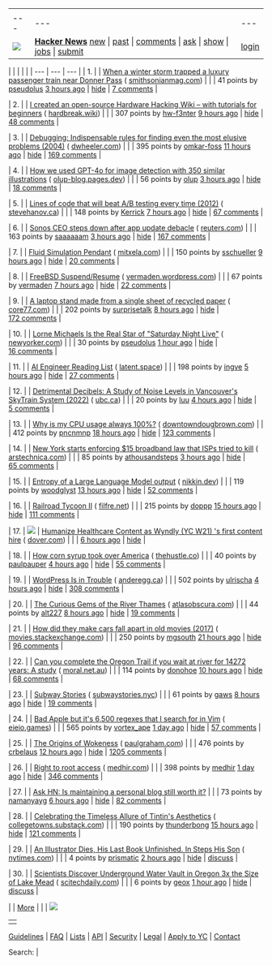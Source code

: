 |     |     |     |
| --- | --- | --- |
| |     |     |     |
| --- | --- | --- |
| [![](y18.svg)](https://news.ycombinator.com) | **[Hacker News](news)** [new](newest) \| [past](front) \| [comments](newcomments) \| [ask](ask) \| [show](show) \| [jobs](jobs) \| [submit](submit) | [login](login?goto=news) | |

| |     |     |     |
| --- | --- | --- |
| 1. |  | [When a winter storm trapped a luxury passenger train near Donner Pass](https://www.smithsonianmag.com/history/when-a-deadly-winter-storm-trapped-a-luxury-passenger-train-near-the-donner-pass-for-three-days-180985782/) ( [smithsonianmag.com](from?site=smithsonianmag.com)) |
|  | 41 points by [pseudolus](user?id=pseudolus) [3 hours ago](item?id=42657593) \| [hide](hide?id=42657593&goto=news) \| [7 comments](item?id=42657593) |

| 2. |  | [I created an open-source Hardware Hacking Wiki – with tutorials for beginners](https://www.hardbreak.wiki) ( [hardbreak.wiki](from?site=hardbreak.wiki)) |
|  | 307 points by [hw-f3nter](user?id=hw-f3nter) [9 hours ago](item?id=42672821) \| [hide](hide?id=42672821&goto=news) \| [48 comments](item?id=42672821) |

| 3. |  | [Debugging: Indispensable rules for finding even the most elusive problems (2004)](https://dwheeler.com/essays/debugging-agans.html) ( [dwheeler.com](from?site=dwheeler.com)) |
|  | 395 points by [omkar-foss](user?id=omkar-foss) [11 hours ago](item?id=42682602) \| [hide](hide?id=42682602&goto=news) \| [169 comments](item?id=42682602) |

| 4. |  | [How we used GPT-4o for image detection with 350 similar illustrations](https://olup-blog.pages.dev/stories/image-detection-cars) ( [olup-blog.pages.dev](from?site=olup-blog.pages.dev)) |
|  | 56 points by [olup](user?id=olup) [3 hours ago](item?id=42660184) \| [hide](hide?id=42660184&goto=news) \| [18 comments](item?id=42660184) |

| 5. |  | [Lines of code that will beat A/B testing every time (2012)](https://stevehanov.ca/blog/index.php?id=132) ( [stevehanov.ca](from?site=stevehanov.ca)) |
|  | 148 points by [Kerrick](user?id=Kerrick) [7 hours ago](item?id=42650954) \| [hide](hide?id=42650954&goto=news) \| [67 comments](item?id=42650954) |

| 6. |  | [Sonos CEO steps down after app update debacle](https://www.reuters.com/business/retail-consumer/sonos-ceo-patrick-spence-steps-down-after-app-update-debacle-2025-01-13/) ( [reuters.com](from?site=reuters.com)) |
|  | 163 points by [saaaaaam](user?id=saaaaaam) [3 hours ago](item?id=42687932) \| [hide](hide?id=42687932&goto=news) \| [167 comments](item?id=42687932) |

| 7. |  | [Fluid Simulation Pendant](https://mitxela.com/projects/fluid-pendant) ( [mitxela.com](from?site=mitxela.com)) |
|  | 150 points by [sschueller](user?id=sschueller) [9 hours ago](item?id=42683389) \| [hide](hide?id=42683389&goto=news) \| [20 comments](item?id=42683389) |

| 8. |  | [FreeBSD Suspend/Resume](https://vermaden.wordpress.com/2025/01/11/freebsd-suspend-resume/) ( [vermaden.wordpress.com](from?site=vermaden.wordpress.com)) |
|  | 67 points by [vermaden](user?id=vermaden) [7 hours ago](item?id=42662552) \| [hide](hide?id=42662552&goto=news) \| [22 comments](item?id=42662552) |

| 9. |  | [A laptop stand made from a single sheet of recycled paper](https://www.core77.com/posts/134948/A-Laptop-Stand-Made-from-a-Single-Sheet-of-Recycled-Paper) ( [core77.com](from?site=core77.com)) |
|  | 202 points by [surprisetalk](user?id=surprisetalk) [8 hours ago](item?id=42662329) \| [hide](hide?id=42662329&goto=news) \| [172 comments](item?id=42662329) |

| 10. |  | [Lorne Michaels Is the Real Star of "Saturday Night Live"](https://www.newyorker.com/magazine/2025/01/20/lorne-michaels-profile) ( [newyorker.com](from?site=newyorker.com)) |
|  | 30 points by [pseudolus](user?id=pseudolus) [1 hour ago](item?id=42690154) \| [hide](hide?id=42690154&goto=news) \| [16 comments](item?id=42690154) |

| 11. |  | [AI Engineer Reading List](https://www.latent.space/p/2025-papers) ( [latent.space](from?site=latent.space)) |
|  | 198 points by [ingve](user?id=ingve) [5 hours ago](item?id=42686457) \| [hide](hide?id=42686457&goto=news) \| [27 comments](item?id=42686457) |

| 12. |  | [Detrimental Decibels: A Study of Noise Levels in Vancouver's SkyTrain System (2022)](https://open.library.ubc.ca/media/stream/pdf/51869/1.0421693/5) ( [ubc.ca](from?site=ubc.ca)) |
|  | 20 points by [luu](user?id=luu) [4 hours ago](item?id=42681762) \| [hide](hide?id=42681762&goto=news) \| [5 comments](item?id=42681762) |

| 13. |  | [Why is my CPU usage always 100%?](https://www.downtowndougbrown.com/2024/04/why-is-my-cpu-usage-always-100-upgrading-my-chumby-8-kernel-part-9/) ( [downtowndougbrown.com](from?site=downtowndougbrown.com)) |
|  | 412 points by [pncnmnp](user?id=pncnmnp) [18 hours ago](item?id=42649862) \| [hide](hide?id=42649862&goto=news) \| [123 comments](item?id=42649862) |

| 14. |  | [New York starts enforcing $15 broadband law that ISPs tried to kill](https://arstechnica.com/tech-policy/2025/01/new-york-starts-enforcing-15-broadband-law-that-isps-tried-to-kill/) ( [arstechnica.com](from?site=arstechnica.com)) |
|  | 85 points by [athousandsteps](user?id=athousandsteps) [3 hours ago](item?id=42687861) \| [hide](hide?id=42687861&goto=news) \| [65 comments](item?id=42687861) |

| 15. |  | [Entropy of a Large Language Model output](https://nikkin.dev/blog/llm-entropy.html) ( [nikkin.dev](from?site=nikkin.dev)) |
|  | 119 points by [woodglyst](user?id=woodglyst) [13 hours ago](item?id=42649315) \| [hide](hide?id=42649315&goto=news) \| [52 comments](item?id=42649315) |

| 16. |  | [Railroad Tycoon II](https://www.filfre.net/2025/01/railroad-tycoon-ii/) ( [filfre.net](from?site=filfre.net)) |
|  | 215 points by [doppp](user?id=doppp) [15 hours ago](item?id=42657585) \| [hide](hide?id=42657585&goto=news) \| [111 comments](item?id=42657585) |

| 17. | ![](s.gif) | [Humanize Healthcare Content as Wyndly (YC W21) 's first content hire](https://app.dover.com/apply/Wyndly/008f0389-988d-4b63-87c1-026b7b20c6fa/?rs=76643084) ( [dover.com](from?site=dover.com)) |
|  | [6 hours ago](item?id=42685628) \| [hide](hide?id=42685628&goto=news) |

| 18. |  | [How corn syrup took over America](https://thehustle.co/originals/how-corn-syrup-took-over-america) ( [thehustle.co](from?site=thehustle.co)) |
|  | 40 points by [paulpauper](user?id=paulpauper) [4 hours ago](item?id=42687133) \| [hide](hide?id=42687133&goto=news) \| [55 comments](item?id=42687133) |

| 19. |  | [WordPress Is in Trouble](https://anderegg.ca/2025/01/11/wordpress-is-in-trouble) ( [anderegg.ca](from?site=anderegg.ca)) |
|  | 502 points by [ulrischa](user?id=ulrischa) [4 hours ago](item?id=42687121) \| [hide](hide?id=42687121&goto=news) \| [308 comments](item?id=42687121) |

| 20. |  | [The Curious Gems of the River Thames](https://www.atlasobscura.com/articles/thames-garnets-mudlark) ( [atlasobscura.com](from?site=atlasobscura.com)) |
|  | 44 points by [alt227](user?id=alt227) [8 hours ago](item?id=42684257) \| [hide](hide?id=42684257&goto=news) \| [19 comments](item?id=42684257) |

| 21. |  | [How did they make cars fall apart in old movies (2017)](https://movies.stackexchange.com/questions/79161/how-did-they-make-cars-fall-apart-in-old-movies) ( [movies.stackexchange.com](from?site=movies.stackexchange.com)) |
|  | 250 points by [mgsouth](user?id=mgsouth) [21 hours ago](item?id=42679127) \| [hide](hide?id=42679127&goto=news) \| [96 comments](item?id=42679127) |

| 22. |  | [Can you complete the Oregon Trail if you wait at river for 14272 years: A study](https://moral.net.au/writing/2025/01/11/waiting_for_oregon/) ( [moral.net.au](from?site=moral.net.au)) |
|  | 114 points by [donohoe](user?id=donohoe) [10 hours ago](item?id=42682813) \| [hide](hide?id=42682813&goto=news) \| [68 comments](item?id=42682813) |

| 23. |  | [Subway Stories](https://subwaystories.nyc/) ( [subwaystories.nyc](from?site=subwaystories.nyc)) |
|  | 61 points by [gaws](user?id=gaws) [8 hours ago](item?id=42684211) \| [hide](hide?id=42684211&goto=news) \| [19 comments](item?id=42684211) |

| 24. |  | [Bad Apple but it's 6,500 regexes that I search for in Vim](https://eieio.games/blog/bad-apple-with-regex-in-vim/) ( [eieio.games](from?site=eieio.games)) |
|  | 565 points by [vortex\_ape](user?id=vortex_ape) [1 day ago](item?id=42674116) \| [hide](hide?id=42674116&goto=news) \| [57 comments](item?id=42674116) |

| 25. |  | [The Origins of Wokeness](https://paulgraham.com/woke.html) ( [paulgraham.com](from?site=paulgraham.com)) |
|  | 476 points by [crbelaus](user?id=crbelaus) [12 hours ago](item?id=42682305) \| [hide](hide?id=42682305&goto=news) \| [1205 comments](item?id=42682305) |

| 26. |  | [Right to root access](https://medhir.com/blog/right-to-root-access) ( [medhir.com](from?site=medhir.com)) |
|  | 398 points by [medhir](user?id=medhir) [1 day ago](item?id=42677835) \| [hide](hide?id=42677835&goto=news) \| [346 comments](item?id=42677835) |

| 27. |  | [Ask HN: Is maintaining a personal blog still worth it?](item?id=42685534) |
|  | 73 points by [namanyayg](user?id=namanyayg) [6 hours ago](item?id=42685534) \| [hide](hide?id=42685534&goto=news) \| [82 comments](item?id=42685534) |

| 28. |  | [Celebrating the Timeless Allure of Tintin's Aesthetics](https://collegetowns.substack.com/p/celebrating-the-timeless-allure-of) ( [collegetowns.substack.com](from?site=collegetowns.substack.com)) |
|  | 190 points by [thunderbong](user?id=thunderbong) [15 hours ago](item?id=42651043) \| [hide](hide?id=42651043&goto=news) \| [121 comments](item?id=42651043) |

| 29. |  | [An Illustrator Dies, His Last Book Unfinished. In Steps His Son](https://www.nytimes.com/2025/01/13/books/booksupdate/charles-nicholas-santore-scroobius-pip.html) ( [nytimes.com](from?site=nytimes.com)) |
|  | 4 points by [prismatic](user?id=prismatic) [2 hours ago](item?id=42688933) \| [hide](hide?id=42688933&goto=news) \| [discuss](item?id=42688933) |

| 30. |  | [Scientists Discover Underground Water Vault in Oregon 3x the Size of Lake Mead](https://scitechdaily.com/scientists-discover-a-massive-underground-water-vault-in-oregon-3x-the-size-of-lake-mead/) ( [scitechdaily.com](from?site=scitechdaily.com)) |
|  | 6 points by [geox](user?id=geox) [1 hour ago](item?id=42690035) \| [hide](hide?id=42690035&goto=news) \| [discuss](item?id=42690035) |

|  | [More](?p=2) | |
| ![](s.gif)

|     |
| --- |
|  |

[Guidelines](newsguidelines.html) \| [FAQ](newsfaq.html) \| [Lists](lists) \| [API](https://github.com/HackerNews/API) \| [Security](security.html) \| [Legal](https://www.ycombinator.com/legal/) \| [Apply to YC](https://www.ycombinator.com/apply/) \| [Contact](mailto:hn@ycombinator.com)

Search: |
